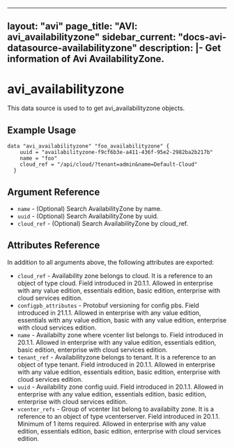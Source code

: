 <!--
    Copyright 2021 VMware, Inc.
    SPDX-License-Identifier: Mozilla Public License 2.0
-->
---
layout: "avi"
page_title: "AVI: avi_availabilityzone"
sidebar_current: "docs-avi-datasource-availabilityzone"
description: |-
  Get information of Avi AvailabilityZone.
---

# avi_availabilityzone

This data source is used to to get avi_availabilityzone objects.

## Example Usage

```hcl
data "avi_availabilityzone" "foo_availabilityzone" {
    uuid = "availabilityzone-f9cf6b3e-a411-436f-95e2-2982ba2b217b"
    name = "foo"
    cloud_ref = "/api/cloud/?tenant=admin&name=Default-Cloud"
  }
```

## Argument Reference

* `name` - (Optional) Search AvailabilityZone by name.
* `uuid` - (Optional) Search AvailabilityZone by uuid.
* `cloud_ref` - (Optional) Search AvailabilityZone by cloud_ref.
  
## Attributes Reference

In addition to all arguments above, the following attributes are exported:

* `cloud_ref` - Availability zone belongs to cloud. It is a reference to an object of type cloud. Field introduced in 20.1.1. Allowed in enterprise with any value edition, essentials edition, basic edition, enterprise with cloud services edition.
* `configpb_attributes` - Protobuf versioning for config pbs. Field introduced in 21.1.1. Allowed in enterprise with any value edition, essentials with any value edition, basic with any value edition, enterprise with cloud services edition.
* `name` - Availabilty zone where vcenter list belongs to. Field introduced in 20.1.1. Allowed in enterprise with any value edition, essentials edition, basic edition, enterprise with cloud services edition.
* `tenant_ref` - Availabilityzone belongs to tenant. It is a reference to an object of type tenant. Field introduced in 20.1.1. Allowed in enterprise with any value edition, essentials edition, basic edition, enterprise with cloud services edition.
* `uuid` - Availability zone config uuid. Field introduced in 20.1.1. Allowed in enterprise with any value edition, essentials edition, basic edition, enterprise with cloud services edition.
* `vcenter_refs` - Group of vcenter list belong to availabilty zone. It is a reference to an object of type vcenterserver. Field introduced in 20.1.1. Minimum of 1 items required. Allowed in enterprise with any value edition, essentials edition, basic edition, enterprise with cloud services edition.

